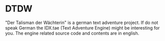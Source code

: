 DTDW
====

"Der Talisman der Wächterin" is a german text adventure project. If do not speak
German the IDX.tae (Text Adventure Engine) might be interesting for you. The
engine related source code and contents are in english.
